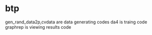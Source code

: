 # btp
gen_rand_data2p,cvdata are data generating codes
da4 is traing code
graphrep is viewing results code
